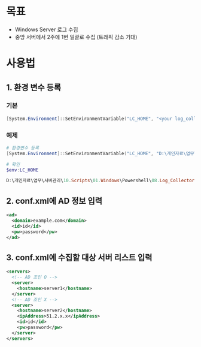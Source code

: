 # 목표

- Windows Server 로그 수집
- 중앙 서버에서 2주에 1번 일괄로 수집 (트래픽 감소 기대)

# 사용법

## 1. 환경 변수 등록

### 기본

```powershell
[System.Environment]::SetEnvironmentVariable("LC_HOME", "<your log_collercot home>", "Machine")
```

### 예제

```powershell
# 환경변수 등록
[System.Environment]::SetEnvironmentVariable("LC_HOME", "D:\개인자료\업무\서버관리\10.Scripts\01.Windows\Powershell\08.Log_Collector", "Machine")

# 확인
$env:LC_HOME

D:\개인자료\업무\서버관리\10.Scripts\01.Windows\Powershell\08.Log_Collector
```

## 2. conf.xml에 AD 정보 입력

```xml
<ad>
  <domain>example.com</domain>
  <id>id</id>
  <pw>password</pw>
</ad>
```

## 3. conf.xml에 수집할 대상 서버 리스트 입력

```xml
<servers>
  <!-- AD 조인 O -->
  <server>
    <hostname>server1</hostname>
  </server>
  <!-- AD 조인 X -->
  <server>
    <hostname>server2</hostname>
    <ipAddress>51.2.x.x</ipAddress>
    <id>id</id>
    <pw>password</pw>
  </server>
</servers>
```